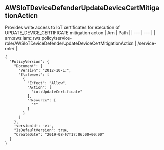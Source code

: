 
## AWSIoTDeviceDefenderUpdateDeviceCertMitigationAction
Provides write access to IoT certificates for execution of UPDATE_DEVICE_CERTIFICATE mitigation action
| Arn | Path |
| --- | --- |
| arn:aws:iam::aws:policy/service-role/AWSIoTDeviceDefenderUpdateDeviceCertMitigationAction | /service-role/ |
```
{
  "PolicyVersion": {
    "Document": {
      "Version": "2012-10-17",
      "Statement": [
        {
          "Effect": "Allow",
          "Action": [
            "iot:UpdateCertificate"
          ],
          "Resource": [
            "*"
          ]
        }
      ]
    },
    "VersionId": "v1",
    "IsDefaultVersion": true,
    "CreateDate": "2019-08-07T17:06:00+00:00"
  }
}
```
